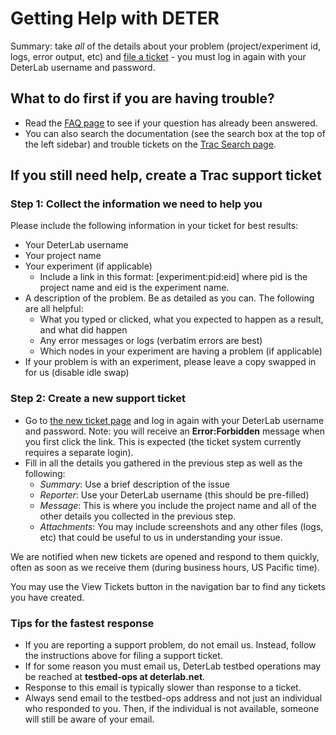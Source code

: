 # Getting Help with DETER

Summary: take *all* of the details about your problem (project/experiment id, logs, error output, etc) and [file a ticket](https://trac.deterlab.net/newticket) - you must log in again with your DeterLab username and password.

## What to do first if you are having trouble?

- Read the [FAQ page](/faqs/) to see if your question has already been answered. 
- You can also search the documentation (see the search box at the top of the left sidebar) and trouble tickets on the [Trac Search page](https://trac.deterlab.net/search).

## If you still need help, create a Trac support ticket

### Step 1: Collect the information we need to help you

Please include the following information in your ticket for best results:

- Your DeterLab username
- Your project name
- Your experiment (if applicable)
    - Include a link in this format: [experiment:pid:eid] where pid is the project name and eid is the experiment name.
- A description of the problem. Be as detailed as you can. The following are all helpful:
    - What you typed or clicked, what you expected to happen as a result, and what did happen
    - Any error messages or logs (verbatim errors are best)
    - Which nodes in your experiment are having a problem (if applicable)
- If your problem is with an experiment, please leave a copy swapped in for us (disable idle swap)

### Step 2: Create a new support ticket

- Go to [the new ticket page](https://trac.deterlab.net/newticket) and log in again with your DeterLab username and password. Note: you will receive an **Error:Forbidden** message when you first click the link. This is expected (the ticket system currently requires a separate login).
- Fill in all the details you gathered in the previous step as well as the following:
    - *Summary*: Use a brief description of the issue
    - *Reporter*: Use your DeterLab username (this should be pre-filled)
    - *Message*: This is where you include the project name and all of the other details you collected in the previous step.
    - *Attachments*: You may include screenshots and any other files (logs, etc) that could be useful to us in understanding your issue.

We are notified when new tickets are opened and respond to them quickly, often as soon as we receive them (during business hours, US Pacific time).

You may use the View Tickets button in the navigation bar to find any tickets you have created.

### Tips for the fastest response

- If you are reporting a support problem, do not email us. Instead, follow the instructions above for filing a support ticket.
- If for some reason you must email us, DeterLab testbed operations may be reached at **testbed-ops at deterlab.net**.
- Response to this email is typically slower than response to a ticket.
- Always send email to the testbed-ops address and not just an individual who responded to you. Then, if the individual is not available, someone will still be aware of your email.